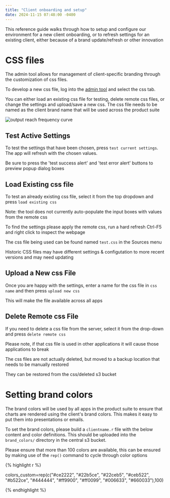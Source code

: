 ```yaml
---
title: "Client onboarding and setup"
date: 2024-11-15 07:48:00 -0400
---
```


This reference guide walks through how to setup and configure our environment for a new client onboarding, or to refresh settings for an existing client, either because of a brand update/refresh or other innovation

# CSS files

The admin tool allows for management of client-specific branding through the customization of css files.

To develop a new css file, log into the [admin tool]((https://route1io.shinyapps.io/admin/)) and select the css tab.

You can either load an existing css file for testing, delete remote css files, or change the settings and upload/save a new css.  The css file needs to be named as the client brand name that will be used across the product suite

![output reach frequency curve]({{site.url}}{{site.baseurl}}/images/admin/admin_css.jpg)

## Test Active Settings
To test the settings that have been chosen, press `test current settings`. The app will refresh with the chosen values.

Be sure to press the 'test success alert' and 'test error alert' buttons to preview popup dialog boxes


## Load Existing css file
To test an already existing css file, select it from the top dropdown and press `load existing css`

Note: the tool does not currently auto-populate the input boxes with values from the remote css

To find the settings please apply the remote css, run a hard refresh Ctrl-F5 and right click to inspect the webpage

The css file being used can be found named `test.css` in the Sources menu

Historic CSS files may have different settings & configutation to more recent versions and may need updating


## Upload a New css File
Once you are happy with the settings, enter a name for the css file in `css name` and then press `upload new css`

This will make the file available across all apps


## Delete Remote css File
If you need to delete a css file from the server, select it from the drop-down and press `delete remote css`

Please note, if that css file is used in other applications it will cause those applications to break

The css files are not actually deleted, but moved to a backup location that needs to be manually restored

They can be restored from the css/deleted s3 bucket



# Setting brand colors

The brand colors will be used by all apps in the product suite to ensure that charts are rendered using the client's brand colors. This makes it easy to put them into presentations or emails.

To set the brand colors, please build a `clientname.r` file with the below content and color definitions. This should be uploaded into the `brand_colors/` directory in the central s3 bucket.

Please ensure that more than 100 colors are available, this can be ensured by making use of the `rep()` command to cycle through color options

{% highlight r %}

colors_custom=rep(c("#ce2222", "#22b5ce", "#22ceb5", "#ceb522", "#b522ce", "#444444", "#ff9900", "#ff0099", "#006633", "#660033"),100)


{% endhighlight %}


